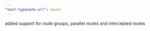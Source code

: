 ```yaml
---
"next-typesafe-url": minor
---
```


added support for route groups, parallel routes and intercepted routes
